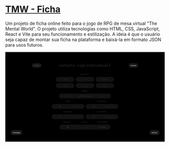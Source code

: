 # [TMW - Ficha](https://marcosalves90.github.io/projetoRPG_TMW_Ficha)

Um projeto de ficha online feito para o jogo de RPG de mesa virtual "The Mental World". O projeto utiliza tecnologias como HTML, CSS, JavaScript, React e Vite para seu funcionamento e estilização.
A ideia é que o usuário seja capaz de montar sua ficha na plataforma e baixá-la em formato JSON para usos futuros.

![Página de Individual](./readme_details/tmw_ficha_image_1.png)
